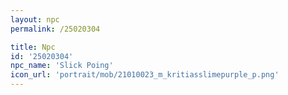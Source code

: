 ```yaml
---
layout: npc
permalink: /25020304

title: Npc
id: '25020304'
npc_name: 'Slick Poing'
icon_url: 'portrait/mob/21010023_m_kritiasslimepurple_p.png'
---
```

